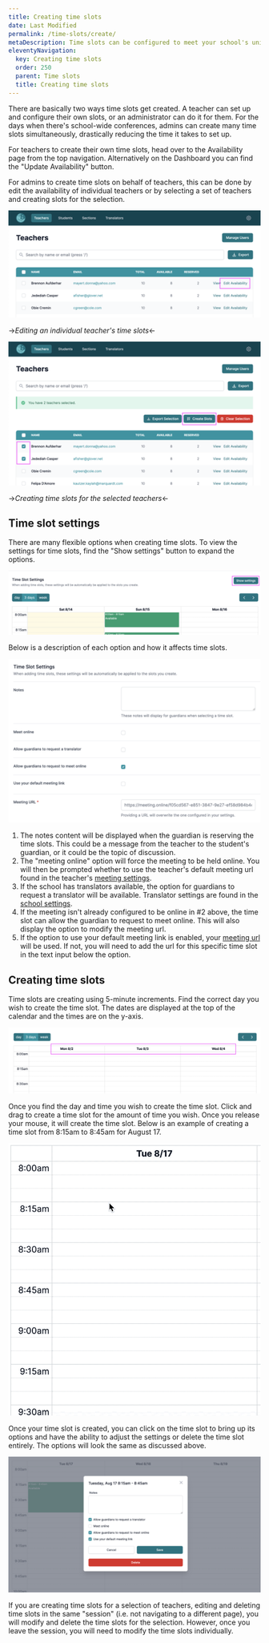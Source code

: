 ```yaml
---
title: Creating time slots
date: Last Modified
permalink: /time-slots/create/
metaDescription: Time slots can be configured to meet your school's unique needs.
eleventyNavigation:
  key: Creating time slots
  order: 250
  parent: Time slots
  title: Creating time slots
---
```


There are basically two ways time slots get created. A teacher can set up and configure their own slots, or an administrator can do it for them. For the days when there's school-wide conferences, admins can create many time slots simultaneously, drastically reducing the time it takes to set up.

For teachers to create their own time slots, head over to the Availability page from the top navigation. Alternatively on the Dashboard you can find the "Update Availability" button.

For admins to create time slots on behalf of teachers, this can be done by edit the availability of individual teachers or by selecting a set of teachers and creating slots for the selection.

<img alt="Edit teacher availability" src="/content/images/teacher-slots.png" class="w-full" />

<div class="text-center">

->_Editing an individual teacher's time slots_<-

</div>

<img alt="Edit teacher availability" src="/content/images/selection-slots.png" class="w-full" />

<div class="text-center">

->_Creating time slots for the selected teachers_<-

</div>

## Time slot settings

There are many flexible options when creating time slots. To view the settings for time slots, find the "Show settings" button to expand the options.

<img alt="Expand time slot settings" src="/content/images/show-settings.png" class="w-full" />


Below is a description of each option and how it affects time slots.

<img alt="Time slot settings" src="/content/images/slot-settings.png" class="w-full" />

1. The notes content will be displayed when the guardian is reserving the time slots. This could be a message from the teacher to the student's guardian, or it could be the topic of discussion.
2. The "meeting online" option will force the meeting to be held online. You will then be prompted whether to use the teacher's default meeting url found in the teacher's [meeting settings](/configuration/#meeting-information).
3. If the school has translators available, the option for guardians to request a translator will be available. Translator settings are found in the [school settings](/configuration/schools/).
4. If the meeting isn't already configured to be online in #2 above, the time slot can allow the guardian to request to meet online. This will also display the option to modify the meeting url.
5. If the option to use your default meeting link is enabled, your [meeting url](/configuration/#meeting-information) will be used. If not, you will need to add the url for this specific time slot in the text input below the option.

## Creating time slots

Time slots are creating using 5-minute increments. Find the correct day you wish to create the time slot. The dates are displayed at the top of the calendar and the times are on the y-axis.

<img alt="Time slot settings" src="/content/images/calendar.png" class="w-full" />

Once you find the day and time you wish to create the time slot. Click and drag to create a time slot for the amount of time you wish. Once you release your mouse, it will create the time slot. Below is an example of creating a time slot from 8:15am to 8:45am for August 17.

![Creating a time slot](/content/images/create-slot.gif)

Once your time slot is created, you can click on the time slot to bring up its options and have the ability to adjust the settings or delete the time slot entirely. The options will look the same as discussed above.

<img alt="Adjusting a time slot settings" src="/content/images/time-slot-modal.png" class="w-full" />

If you are creating time slots for a selection of teachers, editing and deleting time slots in the same "session" (i.e. not navigating to a different page), you will modify and delete the time slots for the selection. However, once you leave the session, you will need to modify the time slots individually.